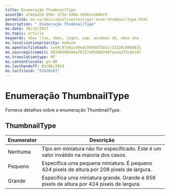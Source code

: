 ```yaml
---
title: Enumeração ThumbnailType
assetID: a74ead24-596c-2f3e-1d6b-5658ce504b75
permalink: en-us/docs/xboxlive/rest/gvr-enum-thumbnailtype.html
description: " Enumeração ThumbnailType"
ms.date: 10/12/2017
ms.topic: article
keywords: xbox live, xbox, jogos, uwp, windows 10, xbox one
ms.localizationpriority: medium
ms.openlocfilehash: 1ee9c97a01ce9edc945dd7b83cc13328c8668631
ms.sourcegitcommit: b034650b684a767274d5d88746faeea373c8e34f
ms.translationtype: MT
ms.contentlocale: pt-BR
ms.lasthandoff: 03/06/2019
ms.locfileid: "57628161"
---
```

# <a name="thumbnailtype-enumeration"></a>Enumeração ThumbnailType
Fornece detalhes sobre a enumeração ThumbnailType. 
<a id="ID4ER"></a>

 
## <a name="thumbnailtype"></a>ThumbnailType
 
| <b>Enumerator</b>| <b>Descrição</b>| 
| --- | --- | 
| Nenhuma| Tipo em miniatura não for especificado. Este é um valor inválido na maioria dos casos.| 
| Pequeno| Especifica uma pequena miniatura. É pequeno 424 pixels de altura por 208 pixels de largura.| 
| Grande| Especifica uma miniatura grande. Grande é 856 pixels de altura por 424 pixels de largura.| 
  